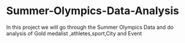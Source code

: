 # Summer-Olympics-Data-Analysis
In this project we will go through the Summer Olympics Data  and do analysis of Gold medalist ,athletes,sport,City and Event 
